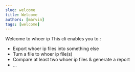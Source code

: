 ```yaml
---
slug: welcome
title: Welcome
authors: [marvin]
tags: [welcome]
---
```


Welcome to whoer ip
This cli enables you to :
- Export whoer ip files into something else
- Turn a file to whoer ip file(s)
- Compare at least two whoer ip files & generate a report
- ...
